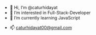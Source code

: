 - 👋 Hi, I’m @caturhidayat
- 👀 I’m interested in Full-Stack-Developer
- 🌱 I’m currently learning JavaScript
<!--- - 💞️ I’m looking to collaborate on ... --->
- 📫 caturhidayat00@gmail.com

<!---
caturhidayat/caturhidayat is a ✨ special ✨ repository because its `README.md` (this file) appears on your GitHub profile.
You can click the Preview link to take a look at your changes.
--->
